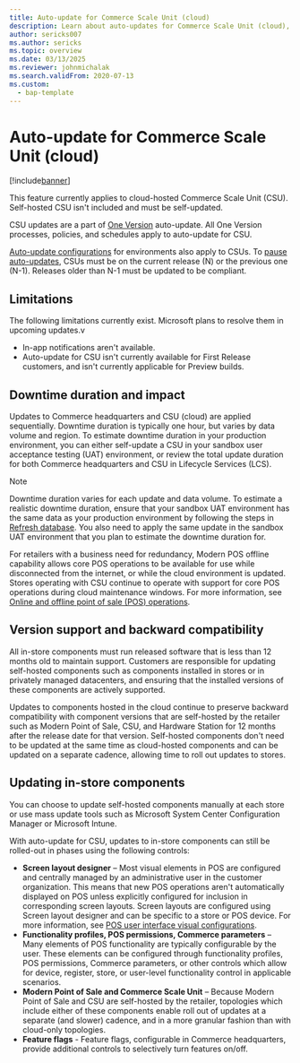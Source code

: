 ```yaml
---
title: Auto-update for Commerce Scale Unit (cloud)
description: Learn about auto-updates for Commerce Scale Unit (cloud), including limitations and an overview of downtime duration and impact.
author: sericks007
ms.author: sericks
ms.topic: overview
ms.date: 03/13/2025
ms.reviewer: johnmichalak
ms.search.validFrom: 2020-07-13
ms.custom: 
  - bap-template
---
```


# Auto-update for Commerce Scale Unit (cloud)

[!include[banner](../includes/banner.md)]

This feature currently applies to cloud-hosted Commerce Scale Unit (CSU). Self-hosted CSU isn't included and must be self-updated.

CSU updates are a part of [One Version](../lifecycle-services/oneversion-overview.md) auto-update. All One Version processes, policies, and schedules apply to auto-update for CSU.

[Auto-update configurations](../lifecycle-services/configure-service-updates.md) for environments also apply to CSUs. To [pause auto-updates](../lifecycle-services/pause-service-updates.md), CSUs must be on the current release (N) or the previous one (N-1). Releases older than N-1 must be updated to be compliant. 

## Limitations

The following limitations currently exist. Microsoft plans to resolve them in upcoming updates.v

- In-app notifications aren't available.
- Auto-update for CSU isn't currently available for First Release customers, and isn't currently applicable for Preview builds.

## Downtime duration and impact

Updates to Commerce headquarters and CSU (cloud) are applied sequentially. Downtime duration is typically one hour, but varies by data volume and region. To estimate downtime duration in your production environment, you can either self-update a CSU in your sandbox user acceptance testing (UAT) environment, or review the total update duration for both Commerce headquarters and CSU in Lifecycle Services (LCS).

> [!NOTE]
> Downtime duration varies for each update and data volume. To estimate a realistic downtime duration, ensure that your sandbox UAT environment has the same data as your production environment by following the steps in [Refresh database](../database/database-refresh.md). You also need to apply the same update in the sandbox UAT environment that you plan to estimate the downtime duration for.

For retailers with a business need for redundancy, Modern POS offline capability allows core POS operations to be available for use while disconnected from the internet, or while the cloud environment is updated. Stores operating with CSU continue to operate with support for core POS operations during cloud maintenance windows. For more information, see [Online and offline point of sale (POS) operations](../../../commerce/pos-operations.md).

## Version support and backward compatibility

All in-store components must run released software that is less than 12 months old to maintain support. Customers are responsible for updating self-hosted components such as components installed in stores or in privately managed datacenters, and ensuring that the installed versions of these components are actively supported.

Updates to components hosted in the cloud continue to preserve backward compatibility with component versions that are self-hosted by the retailer such as Modern Point of Sale, CSU, and Hardware Station for 12 months after the release date for that version. Self-hosted components don't need to be updated at the same time as cloud-hosted components and can be updated on a separate cadence, allowing time to roll out updates to stores.

## Updating in-store components

You can choose to update self-hosted components manually at each store or use mass update tools such as Microsoft System Center Configuration Manager or Microsoft Intune.

With auto-update for CSU, updates to in-store components can still be rolled-out in phases using the following controls:

- **Screen layout designer** – Most visual elements in POS are configured and centrally managed by an administrative user in the customer organization. This means that new POS operations aren't automatically displayed on POS unless explicitly configured for inclusion in corresponding screen layouts. Screen layouts are configured using Screen layout designer and can be specific to a store or POS device. For more information, see [POS user interface visual configurations](../../../commerce/pos-screen-layouts.md).
- **Functionality profiles, POS permissions, Commerce parameters** – Many elements of POS functionality are typically configurable by the user. These elements can be configured through functionality profiles, POS permissions, Commerce parameters, or other controls which allow for device, register, store, or user-level functionality control in applicable scenarios.
- **Modern Point of Sale and Commerce Scale Unit** – Because Modern Point of Sale and CSU are self-hosted by the retailer, topologies which include either of these components enable roll out of updates at a separate (and slower) cadence, and in a more granular fashion than with cloud-only topologies.
- **Feature flags** - Feature flags, configurable in Commerce headquarters, provide additional controls to selectively turn features on/off.
